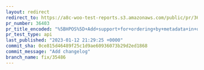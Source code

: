 ```yaml
---
layout: redirect
redirect_to: https://a8c-woo-test-reports.s3.amazonaws.com/public/pr/36403/api/index.html
pr_number: 36403
pr_title_encoded: "%5BHPOS%5D+Add+support+for+ordering+by+metadata+in+order+queries"
pr_test_type: api
last_published: "2023-01-12 21:29:25 +0000"
commit_sha: 0ce815d46489f25c1d9ae60936073b29d2ed1868
commit_message: "Add changelog"
branch_name: fix/35486
---
```

